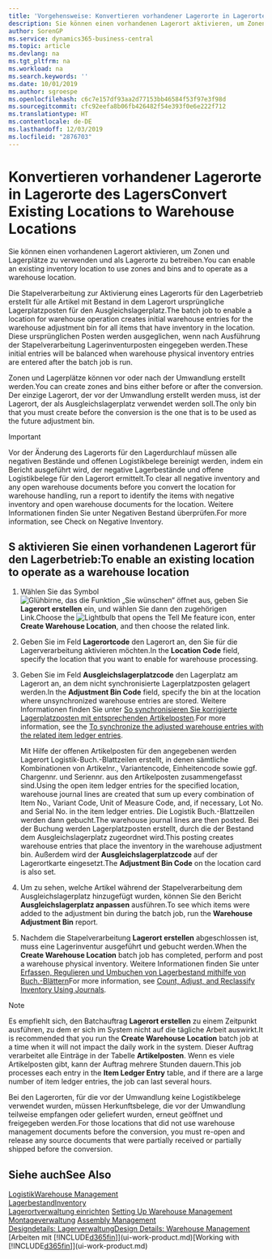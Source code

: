 ```yaml
---
title: 'Vorgehensweise: Konvertieren vorhandener Lagerorte in Lagerorte des Lagers | Microsoft Docs'
description: Sie können einen vorhandenen Lagerort aktivieren, um Zonen und Lagerplätze zu verwenden und als Lagerorte zu betreiben.
author: SorenGP
ms.service: dynamics365-business-central
ms.topic: article
ms.devlang: na
ms.tgt_pltfrm: na
ms.workload: na
ms.search.keywords: ''
ms.date: 10/01/2019
ms.author: sgroespe
ms.openlocfilehash: c6c7e157df93aa2d77153bb46584f53f97e3f98d
ms.sourcegitcommit: cfc92eefa8b06fb426482f54e393f0e6e222f712
ms.translationtype: HT
ms.contentlocale: de-DE
ms.lasthandoff: 12/03/2019
ms.locfileid: "2876703"
---
```

# <a name="convert-existing-locations-to-warehouse-locations"></a><span data-ttu-id="558e0-103">Konvertieren vorhandener Lagerorte in Lagerorte des Lagers</span><span class="sxs-lookup"><span data-stu-id="558e0-103">Convert Existing Locations to Warehouse Locations</span></span>
<span data-ttu-id="558e0-104">Sie können einen vorhandenen Lagerort aktivieren, um Zonen und Lagerplätze zu verwenden und als Lagerorte zu betreiben.</span><span class="sxs-lookup"><span data-stu-id="558e0-104">You can enable an existing inventory location to use zones and bins and to operate as a warehouse location.</span></span>  

<span data-ttu-id="558e0-105">Die Stapelverarbeitung zur Aktivierung eines Lagerorts für den Lagerbetrieb erstellt für alle Artikel mit Bestand in dem Lagerort ursprüngliche Lagerplatzposten für den Ausgleichslagerplatz.</span><span class="sxs-lookup"><span data-stu-id="558e0-105">The batch job to enable a location for warehouse operation creates initial warehouse entries for the warehouse adjustment bin for all items that have inventory in the location.</span></span> <span data-ttu-id="558e0-106">Diese ursprünglichen Posten werden ausgeglichen, wenn nach Ausführung der Stapelverarbeitung Lagerinventurposten eingegeben werden.</span><span class="sxs-lookup"><span data-stu-id="558e0-106">These initial entries will be balanced when warehouse physical inventory entries are entered after the batch job is run.</span></span>  

<span data-ttu-id="558e0-107">Zonen und Lagerplätze können vor oder nach der Umwandlung erstellt werden.</span><span class="sxs-lookup"><span data-stu-id="558e0-107">You can create zones and bins either before or after the conversion.</span></span> <span data-ttu-id="558e0-108">Der einzige Lagerort, der vor der Umwandlung erstellt werden muss, ist der Lagerort, der als Ausgleichslagerplatz verwendet werden soll.</span><span class="sxs-lookup"><span data-stu-id="558e0-108">The only bin that you must create before the conversion is the one that is to be used as the future adjustment bin.</span></span>  

> [!IMPORTANT]  
>  <span data-ttu-id="558e0-109">Vor der Änderung des Lagerorts für den Lagerdurchlauf müssen alle negativen Bestände und offenen Logistikbelege bereinigt werden, indem ein Bericht ausgeführt wird, der negative Lagerbestände und offene Logistikbelege für den Lagerort ermittelt.</span><span class="sxs-lookup"><span data-stu-id="558e0-109">To clear all negative inventory and any open warehouse documents before you convert the location for warehouse handling, run a report to identify the items with negative inventory and open warehouse documents for the location.</span></span> <span data-ttu-id="558e0-110">Weitere Informationen finden Sie unter Negativen Bestand überprüfen.</span><span class="sxs-lookup"><span data-stu-id="558e0-110">For more information, see Check on Negative Inventory.</span></span>  

## <a name="to-enable-an-existing-location-to-operate-as-a-warehouse-location"></a><span data-ttu-id="558e0-111">S aktivieren Sie einen vorhandenen Lagerort für den Lagerbetrieb:</span><span class="sxs-lookup"><span data-stu-id="558e0-111">To enable an existing location to operate as a warehouse location</span></span>  
1.  <span data-ttu-id="558e0-112">Wählen Sie das Symbol ![Glühbirne, das die Funktion „Sie wünschen“ öffnet](media/ui-search/search_small.png "Was möchten Sie tun?") aus, geben Sie **Lagerort erstellen** ein, und wählen Sie dann den zugehörigen Link.</span><span class="sxs-lookup"><span data-stu-id="558e0-112">Choose the ![Lightbulb that opens the Tell Me feature](media/ui-search/search_small.png "Tell me what you want to do") icon, enter **Create Warehouse Location**, and then choose the related link.</span></span>  
2.  <span data-ttu-id="558e0-113">Geben Sie im Feld **Lagerortcode** den Lagerort an, den Sie für die Lagerverarbeitung aktivieren möchten.</span><span class="sxs-lookup"><span data-stu-id="558e0-113">In the **Location Code** field, specify the location that you want to enable for warehouse processing.</span></span>  
3.  <span data-ttu-id="558e0-114">Geben Sie im Feld **Ausgleichslagerplatzcode** den Lagerplatz am Lagerort an, an dem nicht synchronisierte Lagerplatzposten gelagert werden.</span><span class="sxs-lookup"><span data-stu-id="558e0-114">In the **Adjustment Bin Code** field, specify the bin at the location where unsynchronized warehouse entries are stored.</span></span> <span data-ttu-id="558e0-115">Weitere Informationen finden Sie unter [So synchronisieren Sie korrigierte Lagerplatzposten mit entsprechenden Artikelposten](inventory-how-count-adjust-reclassify.md#to-synchronize-the-adjusted-warehouse-entries-with-the-related-item-ledger-entries).</span><span class="sxs-lookup"><span data-stu-id="558e0-115">For more information, see the [To synchronize the adjusted warehouse entries with the related item ledger entries](inventory-how-count-adjust-reclassify.md#to-synchronize-the-adjusted-warehouse-entries-with-the-related-item-ledger-entries).</span></span>  

    <span data-ttu-id="558e0-116">Mit Hilfe der offenen Artikelposten für den angegebenen werden Lagerort Logistik-Buch.-Blattzeilen erstellt, in denen sämtliche Kombinationen von Artikelnr., Variantencode, Einheitencode sowie ggf. Chargennr. und Seriennr. aus den Artikelposten zusammengefasst sind.</span><span class="sxs-lookup"><span data-stu-id="558e0-116">Using the open item ledger entries for the specified location, warehouse journal lines are created that sum up every combination of Item No., Variant Code, Unit of Measure Code, and, if necessary, Lot No. and Serial No. in the item ledger entries.</span></span> <span data-ttu-id="558e0-117">Die Logistik Buch.-Blattzeilen werden dann gebucht.</span><span class="sxs-lookup"><span data-stu-id="558e0-117">The warehouse journal lines are then posted.</span></span> <span data-ttu-id="558e0-118">Bei der Buchung werden Lagerplatzposten erstellt, durch die der Bestand dem Ausgleichslagerplatz zugeordnet wird.</span><span class="sxs-lookup"><span data-stu-id="558e0-118">This posting creates warehouse entries that place the inventory in the warehouse adjustment bin.</span></span> <span data-ttu-id="558e0-119">Außerdem wird der **Ausgleichslagerplatzcode** auf der Lagerortkarte eingesetzt.</span><span class="sxs-lookup"><span data-stu-id="558e0-119">The **Adjustment Bin Code** on the location card is also set.</span></span>  

4.  <span data-ttu-id="558e0-120">Um zu sehen, welche Artikel während der Stapelverarbeitung dem Ausgleichslagerplatz hinzugefügt wurden, können Sie den Bericht **Ausgleichslagerplatz anpassen** ausführen.</span><span class="sxs-lookup"><span data-stu-id="558e0-120">To see which items were added to the adjustment bin during the batch job, run the **Warehouse Adjustment Bin** report.</span></span>  
5.  <span data-ttu-id="558e0-121">Nachdem die Stapelverarbeitung **Lagerort erstellen** abgeschlossen ist, muss eine Lagerinventur ausgeführt und gebucht werden.</span><span class="sxs-lookup"><span data-stu-id="558e0-121">When the **Create Warehouse Location** batch job has completed, perform and post a warehouse physical inventory.</span></span> <span data-ttu-id="558e0-122">Weitere Informationen finden Sie unter [Erfassen, Regulieren und Umbuchen von Lagerbestand mithilfe von Buch.-Blättern](inventory-how-count-adjust-reclassify.md)</span><span class="sxs-lookup"><span data-stu-id="558e0-122">For more information, see [Count, Adjust, and Reclassify Inventory Using Journals](inventory-how-count-adjust-reclassify.md).</span></span>  

> [!NOTE]  
>  <span data-ttu-id="558e0-123">Es empfiehlt sich, den Batchauftrag **Lagerort erstellen** zu einem Zeitpunkt ausführen, zu dem er sich im System nicht auf die tägliche Arbeit auswirkt.</span><span class="sxs-lookup"><span data-stu-id="558e0-123">It is recommended that you run the **Create Warehouse Location** batch job at a time when it will not impact the daily work in the system.</span></span> <span data-ttu-id="558e0-124">Dieser Auftrag verarbeitet alle Einträge in der Tabelle **Artikelposten**. Wenn es viele Artikelposten gibt, kann der Auftrag mehrere Stunden dauern.</span><span class="sxs-lookup"><span data-stu-id="558e0-124">This job processes each entry in the **Item Ledger Entry** table, and if there are a large number of item ledger entries, the job can last several hours.</span></span>  

 <span data-ttu-id="558e0-125">Bei den Lagerorten, für die vor der Umwandlung keine Logistikbelege verwendet wurden, müssen Herkunftsbelege, die vor der Umwandlung teilweise empfangen oder geliefert wurden, erneut geöffnet und freigegeben werden.</span><span class="sxs-lookup"><span data-stu-id="558e0-125">For those locations that did not use warehouse management documents before the conversion, you must re-open and release any source documents that were partially received or partially shipped before the conversion.</span></span>  

## <a name="see-also"></a><span data-ttu-id="558e0-126">Siehe auch</span><span class="sxs-lookup"><span data-stu-id="558e0-126">See Also</span></span>  
[<span data-ttu-id="558e0-127">Logistik</span><span class="sxs-lookup"><span data-stu-id="558e0-127">Warehouse Management</span></span>](warehouse-manage-warehouse.md)  
[<span data-ttu-id="558e0-128">Lagerbestand</span><span class="sxs-lookup"><span data-stu-id="558e0-128">Inventory</span></span>](inventory-manage-inventory.md)  
<span data-ttu-id="558e0-129">[Lagerortverwaltung einrichten](warehouse-setup-warehouse.md)   </span><span class="sxs-lookup"><span data-stu-id="558e0-129">[Setting Up Warehouse Management](warehouse-setup-warehouse.md)   </span></span>  
<span data-ttu-id="558e0-130">[Montageverwaltung](assembly-assemble-items.md)  </span><span class="sxs-lookup"><span data-stu-id="558e0-130">[Assembly Management](assembly-assemble-items.md)  </span></span>  
[<span data-ttu-id="558e0-131">Designdetails: Lagerverwaltung</span><span class="sxs-lookup"><span data-stu-id="558e0-131">Design Details: Warehouse Management</span></span>](design-details-warehouse-management.md)  
<span data-ttu-id="558e0-132">[Arbeiten mit [!INCLUDE[d365fin](includes/d365fin_md.md)]](ui-work-product.md)</span><span class="sxs-lookup"><span data-stu-id="558e0-132">[Working with [!INCLUDE[d365fin](includes/d365fin_md.md)]](ui-work-product.md)</span></span>
